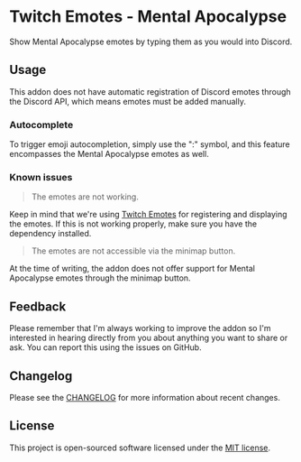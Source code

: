 # Twitch Emotes - Mental Apocalypse

Show Mental Apocalypse emotes by typing them as you would into Discord.

## Usage

This addon does not have automatic registration of Discord emotes through the Discord API, which means emotes must be added manually.

### Autocomplete

To trigger emoji autocompletion, simply use the ":" symbol, and this feature encompasses the Mental Apocalypse emotes as well.

### Known issues

> The emotes are not working.

Keep in mind that we're using [Twitch Emotes](https://www.curseforge.com/wow/addons/twitch-emotes-v2) for registering and displaying the emotes. If this is not working properly, make sure you have the dependency installed.

> The emotes are not accessible via the minimap button.

At the time of writing, the addon does not offer support for Mental Apocalypse emotes through the minimap button.

## Feedback

Please remember that I'm always working to improve the addon so I'm interested in hearing directly from you about anything you want to share or ask. You can report this using the issues on GitHub.

## Changelog

Please see the [CHANGELOG](CHANGELOG.md) for more information about recent changes.

## License

This project is open-sourced software licensed under the [MIT license](https://opensource.org/licenses/MIT).